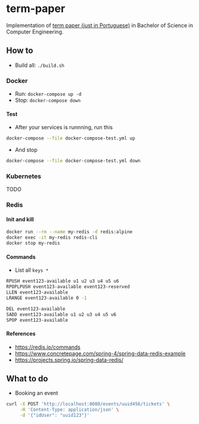 # term-paper

Implementation of [term paper (just in Portuguese)](https://github.com/andreformento/tcc-engenharia/) in Bachelor of Science in Computer Engineering.

## How to

- Build all: `./build.sh`

### Docker

- Run: `docker-compose up -d`
- Stop: `docker-compose down`

#### Test

- After your services is runnning, run this

```bash
docker-compose --file docker-compose-test.yml up
```

- And stop

```bash
docker-compose --file docker-compose-test.yml down
```

### Kubernetes

TODO

### Redis

#### Init and kill

```bash
docker run --rm --name my-redis -d redis:alpine
docker exec -it my-redis redis-cli
docker stop my-redis
```

#### Commands

- List all `keys *`

```bash
RPUSH event123-available u1 u2 u3 u4 u5 u6
RPOPLPUSH event123-available event123-reserved
LLEN event123-available
LRANGE event123-available 0 -1

DEL event123-available
SADD event123-available u1 u2 u3 u4 u5 u6
SPOP event123-available
```

#### References

- https://redis.io/commands
- https://www.concretepage.com/spring-4/spring-data-redis-example
- https://projects.spring.io/spring-data-redis/

## What to do

- Booking an event

```bash
curl -X POST 'http://localhost:8080/events/uuid456/tickets' \
     -H 'Content-Type: application/json' \
     -d '{"idUser": "uuid123"}'
```
